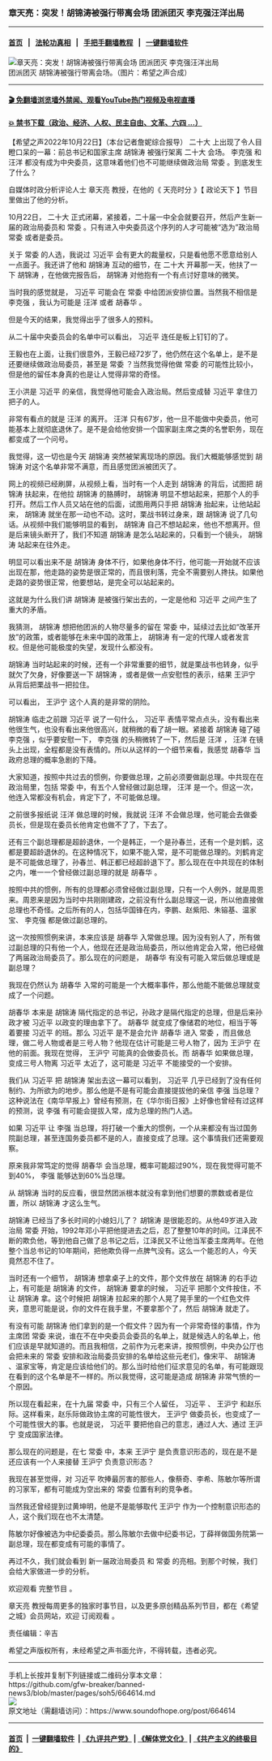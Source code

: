 ### 章天亮：突发！胡锦涛被强行带离会场 团派团灭 李克强汪洋出局
------------------------

#### [首页](https://github.com/gfw-breaker/banned-news3/blob/master/README.md) &nbsp;&nbsp;|&nbsp;&nbsp; [法轮功真相](https://github.com/begood0513/basic/blob/master/README.md)  &nbsp;&nbsp;|&nbsp;&nbsp; [手把手翻墙教程](https://github.com/gfw-breaker/guides/wiki)  &nbsp;&nbsp;|&nbsp;&nbsp; [一键翻墙软件](https://github.com/gfw-breaker/nogfw/blob/master/README.md)  



<div><img alt="章天亮：突发！胡锦涛被强行带离会场 团派团灭 李克强汪洋出局" src="https://img.soundofhope.org/2022-10/1666476733739.jpg"/>
<br/><figcaption class="caption">
 团派团灭 胡锦涛被强行带离会场。（图片：希望之声合成）
</figcaption></div><hr/>

#### [ 🎬  免翻墙浏览墙外禁闻、观看YouTube热门视频及电视直播](https://github.com/gfw-breaker/HelloWorld)

#### [ 💥  禁书下载（政治、经济、人权、民主自由、文革、六四 ...）](https://github.com/gfw-breaker/books/blob/master/README.md)

<div><div class="Content__Wrapper sc-1bvya0-0 elmmKw">
 <div id="post_place_1">
 </div>
 <p class="meta-top">
  <span class="meta">
   【希望之声2022年10月22日】（本台记者詹妮综合报导）
  </span>
  <ok href="/term/294559">
   二十大
  </ok>
  上出现了令人目瞪口呆的一幕：前总书记和国家主席
  <ok href="/term/2020">
   胡锦涛
  </ok>
  被强行架离
  <ok href="/term/294559">
   二十大
  </ok>
  会场。
  <ok href="/term/1429">
   李克强
  </ok>
  和
  <ok href="/term/12507">
   汪洋
  </ok>
  都没有成为中央委员，这意味着他们也不可能继续做政治局
  <ok href="/term/12505">
   常委
  </ok>
  。到底发生了什么？
 </p>
 <p>
  自媒体时政分析评论人士
  <ok href="/term/974">
   章天亮
  </ok>
  教授，在他的《
  <ok href="/term/8908">
   天亮时分
  </ok>
  》【
  <ok href="/term/8909">
   政论天下
  </ok>
  】节目里做出了他的分析。
 </p>
 <p>
  10月22日，
  <ok href="/term/294559">
   二十大
  </ok>
  正式闭幕，紧接着，二十届一中全会就要召开，然后产生新一届的政治局委员和
  <ok href="/term/12505">
   常委
  </ok>
  。只有进入中央委员这个序列的人才可能被“选为”政治局
  <ok href="/term/12505">
   常委
  </ok>
  或者是委员。
 </p>
 <p>
  关于
  <ok href="/term/12505">
   常委
  </ok>
  的人选，我说过
  <ok href="/term/1063">
   习近平
  </ok>
  会有更大的裁量权，只是看他愿不愿意给别人一点面子。我还讲了他和
  <ok href="/term/2020">
   胡锦涛
  </ok>
  互动的细节，在
  <ok href="/term/294559">
   二十大
  </ok>
  开幕那一天，他扶了一下
  <ok href="/term/2020">
   胡锦涛
  </ok>
  ，在他做完报告后，
  <ok href="/term/2020">
   胡锦涛
  </ok>
  对他抱有一个有点讨好意味的微笑。
 </p>
 <p>
  当时我的感觉就是，
  <ok href="/term/1063">
   习近平
  </ok>
  可能会在
  <ok href="/term/12505">
   常委
  </ok>
  中给团派安排位置。当然我不相信是
  <ok href="/term/1429">
   李克强
  </ok>
  ，我认为可能是
  <ok href="/term/12507">
   汪洋
  </ok>
  或者
  <ok href="/term/3573">
   胡春华
  </ok>
  。
 </p>
 <p>
  但是今天的结果，我觉得出乎了很多人的预料。
 </p>
 <p>
  从二十届中央委员会的名单中可以看出，
  <ok href="/term/1063">
   习近平
  </ok>
  连任是板上钉钉的了。
 </p>
 <p>
  王毅也在上面，让我们很意外，王毅已经72岁了，他仍然在这个名单上，是不是还要继续做政治局委员，甚至是
  <ok href="/term/12505">
   常委
  </ok>
  ？当然我觉得他做
  <ok href="/term/12505">
   常委
  </ok>
  的可能性比较小，但是他的留任本身真的也是让人觉得非常的奇怪。
 </p>
 <p>
  王小洪是
  <ok href="/term/1063">
   习近平
  </ok>
  的亲信，我觉得他可能会入政治局。然后变成替
  <ok href="/term/1063">
   习近平
  </ok>
  拿住刀把子的人。
 </p>
 <p>
  非常有看点的就是
  <ok href="/term/12507">
   汪洋
  </ok>
  的离开。
  <ok href="/term/12507">
   汪洋
  </ok>
  只有67岁，他一旦不能做中央委员，他可能基本上就彻底退休了。是不是会给他安排一个国家副主席之类的名誉职务，现在都变成了一个问号。
 </p>
 <p>
  我觉得，这一切也是今天
  <ok href="/term/2020">
   胡锦涛
  </ok>
  突然被架离现场的原因。我们大概能够感觉到
  <ok href="/term/2020">
   胡锦涛
  </ok>
  对这个名单非常不满意，而且感觉团派被团灭了。
 </p>
 <p>
  网上的视频已经刷屏，从视频上看，当时有一个人走到
  <ok href="/term/2020">
   胡锦涛
  </ok>
  的背后，试图把
  <ok href="/term/2020">
   胡锦涛
  </ok>
  扶起来，在他拉
  <ok href="/term/2020">
   胡锦涛
  </ok>
  的胳膊时，
  <ok href="/term/2020">
   胡锦涛
  </ok>
  明显不想站起来，把那个人的手打开。然后工作人员又站在他的后面，试图用两只手把
  <ok href="/term/2020">
   胡锦涛
  </ok>
  抬起来，让他站起来，
  <ok href="/term/2020">
   胡锦涛
  </ok>
  就坐在那一动也不动。这时，栗战书转过身来，跟
  <ok href="/term/2020">
   胡锦涛
  </ok>
  说了几句话。从视频中我们能够明显的看到，
  <ok href="/term/2020">
   胡锦涛
  </ok>
  自己不想站起来，他也不想离开。但是后来镜头断开了，我们不知道
  <ok href="/term/2020">
   胡锦涛
  </ok>
  是怎么站起来的，只看到一个镜头，
  <ok href="/term/2020">
   胡锦涛
  </ok>
  站起来在往外走。
 </p>
 <p>
  明显可以看出来不是
  <ok href="/term/2020">
   胡锦涛
  </ok>
  身体不行，如果他身体不行，他可能一开始就不应该出现在那，他走路的姿势是很正常的，而且很利落，完全不需要别人搀扶。如果他走路的姿势很正常，他要想站，是完全可以站起来的。
 </p>
 <p>
  这就是为什么我们讲
  <ok href="/term/2020">
   胡锦涛
  </ok>
  是被强行架出去的，一定是他和
  <ok href="/term/1063">
   习近平
  </ok>
  之间产生了重大的矛盾。
 </p>
 <p>
  我猜测，
  <ok href="/term/2020">
   胡锦涛
  </ok>
  想把他团派的人物尽量多的留在
  <ok href="/term/12505">
   常委
  </ok>
  中，延续过去比如“改革开放”的政策，或者能够在未来中国的政策上，
  <ok href="/term/2020">
   胡锦涛
  </ok>
  有一定的代理人或者发言权。但是他可能极度的失望，发现什么都没有。
 </p>
 <p>
  <ok href="/term/2020">
   胡锦涛
  </ok>
  当时站起来的时候，还有一个非常重要的细节，就是栗战书也转身，似乎就欠了欠身，好像要送一下
  <ok href="/term/2020">
   胡锦涛
  </ok>
  ，或者是做一点安慰性的表示，结果
  <ok href="/term/2540">
   王沪宁
  </ok>
  从背后把栗战书一把拉住。
 </p>
 <p>
  可以看出，
  <ok href="/term/2540">
   王沪宁
  </ok>
  这个人真的是非常的阴险。
 </p>
 <p>
  <ok href="/term/2020">
   胡锦涛
  </ok>
  临走之前跟
  <ok href="/term/1063">
   习近平
  </ok>
  说了一句什么，
  <ok href="/term/1063">
   习近平
  </ok>
  表情平常点点头，没有看出来他很生气，也没有看出来他很高兴，就稍微的看了胡一眼。紧接着
  <ok href="/term/2020">
   胡锦涛
  </ok>
  碰了碰
  <ok href="/term/1429">
   李克强
  </ok>
  ，似乎要安慰一下，
  <ok href="/term/1429">
   李克强
  </ok>
  的头稍微转了一下，然后是
  <ok href="/term/12507">
   汪洋
  </ok>
  ，
  <ok href="/term/12507">
   汪洋
  </ok>
  在镜头上出现，全程都是没有表情的。所以从这样的一个细节来看，我感觉
  <ok href="/term/3573">
   胡春华
  </ok>
  当政府总理的概率急剧的下降。
 </p>
 <p>
  大家知道，按照中共过去的惯例，你要做总理，之前必须要做副总理。中共现在在政治局里，包括
  <ok href="/term/12505">
   常委
  </ok>
  中，有五个人曾经做过副总理，
  <ok href="/term/12507">
   汪洋
  </ok>
  是一个。但这一次，他连入常都没有机会，肯定下了，不可能做总理。
 </p>
 <p>
  之前很多报纸说
  <ok href="/term/12507">
   汪洋
  </ok>
  做总理的时候，我就说
  <ok href="/term/12507">
   汪洋
  </ok>
  不会做总理，他可能会去做委员长，但是现在委员长他肯定也做不了了，下去了。
 </p>
 <p>
  还有三个副总理都是超龄退休，一个是韩正，一个是孙春兰，还有一个是刘鹤，这都是要超龄退休的。在这种情况下，如果不能入常，是不可能做总理的。刘鹤肯定是不可能做总理了，孙春兰、韩正都已经超龄退下了。那么现在在中共现在的体制之内，唯一一个曾经做过副总理的就是
  <ok href="/term/3573">
   胡春华
  </ok>
  。
 </p>
 <p>
  按照中共的惯例，所有的总理都必须曾经做过副总理，只有一个人例外，就是周恩来。周恩来是因为当时中共刚刚建政，之前没有什么副总理这一说，所以他直接做总理也不奇怪。之后所有的人，包括华国锋在内，李鹏、赵紫阳、朱镕基、温家宝、
  <ok href="/term/1429">
   李克强
  </ok>
  都是做过副总理的。
 </p>
 <p>
  这一次按照惯例来讲，本来应该是
  <ok href="/term/3573">
   胡春华
  </ok>
  入常做总理。因为没有别人了，所有做过副总理的只有他一个人，他现在还是政治局委员，所以他肯定会入常，他已经做了两届政治局委员了。那么现在的问题是，
  <ok href="/term/3573">
   胡春华
  </ok>
  有没有可能入常后做总理或是副总理？
 </p>
 <p>
  我现在仍然认为
  <ok href="/term/3573">
   胡春华
  </ok>
  入常的可能是一个大概率事件，那么他能不能做总理就变成了一个问题。
 </p>
 <p>
  <ok href="/term/3573">
   胡春华
  </ok>
  本来是
  <ok href="/term/2020">
   胡锦涛
  </ok>
  隔代指定的总书记，孙政才是隔代指定的总理，但是后来孙政才被
  <ok href="/term/1063">
   习近平
  </ok>
  以政变的理由拿下了。
  <ok href="/term/3573">
   胡春华
  </ok>
  就变成了像储君的地位，相当于等着要接
  <ok href="/term/1063">
   习近平
  </ok>
  的班。那么
  <ok href="/term/1063">
   习近平
  </ok>
  是不是会允许
  <ok href="/term/3573">
   胡春华
  </ok>
  进入
  <ok href="/term/12505">
   常委
  </ok>
  ，而且做总理，做二号人物或者是三号人物？他现在估计可能是三号人物了，因为
  <ok href="/term/2540">
   王沪宁
  </ok>
  在他的前面。我现在觉得，
  <ok href="/term/2540">
   王沪宁
  </ok>
  可能真的会做委员长。而
  <ok href="/term/3573">
   胡春华
  </ok>
  如果做总理，变成三号人物离
  <ok href="/term/1063">
   习近平
  </ok>
  太近了，这可能是
  <ok href="/term/1063">
   习近平
  </ok>
  不能接受的一个安排。
 </p>
 <p>
  我们从
  <ok href="/term/1063">
   习近平
  </ok>
  把
  <ok href="/term/2020">
   胡锦涛
  </ok>
  架出去这一幕可以看到，
  <ok href="/term/1063">
   习近平
  </ok>
  几乎已经到了没有任何制约、为所欲为的地步。那么他是不是有可能会直接提拔他的亲信
  <ok href="/term/14244">
   李强
  </ok>
  当总理？这种说法在《南华早报上》曾经有预测，在《华尔街日报》上好像也曾经有过这样的预测，说
  <ok href="/term/14244">
   李强
  </ok>
  有可能会提拔入常，成为总理的热门人选。
 </p>
 <p>
  如果
  <ok href="/term/1063">
   习近平
  </ok>
  让
  <ok href="/term/14244">
   李强
  </ok>
  当总理，将打破一个重大的惯例，一个从来都没有当过国务院副总理，甚至连国务委员都不是的人，直接变成了总理。这个事情我们还需要观察。
 </p>
 <p>
  原来我非常笃定的觉得
  <ok href="/term/3573">
   胡春华
  </ok>
  会当总理，概率可能超过90%，现在我觉得可能不到40%，
  <ok href="/term/14244">
   李强
  </ok>
  能够达到60%当总理。
 </p>
 <p>
  从
  <ok href="/term/2020">
   胡锦涛
  </ok>
  当时的反应看，很显然团派根本就没有拿到他们想要的票数或者是位置，所以
  <ok href="/term/2020">
   胡锦涛
  </ok>
  才这么生气。
 </p>
 <p>
  <ok href="/term/2020">
   胡锦涛
  </ok>
  已经当了多长时间的小媳妇儿了？
  <ok href="/term/2020">
   胡锦涛
  </ok>
  是很能忍的。从他49岁进入政治局
  <ok href="/term/12505">
   常委
  </ok>
  开始，1992年邓小平把他提进去之后，忍了整整10年的时间。江泽民不断的欺负他，等到他自己做了总书记之后，江泽民又不让他当军委主席两年。在他整个当总书记的10年期间，把他欺负得一点脾气没有。这么一个能忍的人，今天竟然忍不住了。
 </p>
 <p>
  当时还有一个细节，
  <ok href="/term/2020">
   胡锦涛
  </ok>
  想拿桌子上的文件，那个文件放在
  <ok href="/term/2020">
   胡锦涛
  </ok>
  的右手边上，有可能是
  <ok href="/term/2020">
   胡锦涛
  </ok>
  的文件，
  <ok href="/term/2020">
   胡锦涛
  </ok>
  要拿的时候，
  <ok href="/term/1063">
   习近平
  </ok>
  把那个文件按住，不让
  <ok href="/term/2020">
   胡锦涛
  </ok>
  拿。这个时候把
  <ok href="/term/2020">
   胡锦涛
  </ok>
  拉起来的那个人晃了晃手里的一个红色文件夹，意思可能是说，你的文件在我手里，不要拿那个了，然后
  <ok href="/term/2020">
   胡锦涛
  </ok>
  就走了。
 </p>
 <p>
  有没有可能
  <ok href="/term/2020">
   胡锦涛
  </ok>
  他们拿到的是一个假文件？因为有一个非常奇怪的事情，作为主席团
  <ok href="/term/12505">
   常委
  </ok>
  来说，谁在不在中央委员会委员的名单上，就是候选人的名单上，他们应该是早就知道的。而且我相信，之前作为元老来讲，按照惯例，中央办公厅也会把未来的
  <ok href="/term/12505">
   常委
  </ok>
  安排和政治局委员安排的名单给这些元老们，像宋平、
  <ok href="/term/2020">
   胡锦涛
  </ok>
  、温家宝等，肯定是应该给他们的。那么当时给他们征求意见的名单，有可能跟现在看到的这个名单是不一样的。所以我觉得，这可能是造成
  <ok href="/term/2020">
   胡锦涛
  </ok>
  非常气愤的一个原因。
 </p>
 <p>
  所以现在看起来，在十九届
  <ok href="/term/12505">
   常委
  </ok>
  中，只有三个人留任，
  <ok href="/term/1063">
   习近平
  </ok>
  、
  <ok href="/term/2540">
   王沪宁
  </ok>
  和赵乐际。这样看来，赵乐际做政协主席的可能性很大，
  <ok href="/term/2540">
   王沪宁
  </ok>
  做委员长，也变成了一个可能性很大的事。也就是说，
  <ok href="/term/1063">
   习近平
  </ok>
  要把他自己的意志，通过人大、通过
  <ok href="/term/2540">
   王沪宁
  </ok>
  变成国家法律。
 </p>
 <p>
  那么现在的问题是，在七
  <ok href="/term/12505">
   常委
  </ok>
  中，本来
  <ok href="/term/2540">
   王沪宁
  </ok>
  是负责意识形态的，现在是不是还应该有一个人来接替
  <ok href="/term/2540">
   王沪宁
  </ok>
  负责意识形态？
 </p>
 <p>
  我现在甚至觉得，对
  <ok href="/term/1063">
   习近平
  </ok>
  吹捧最厉害的那些人，像蔡奇、李希、陈敏尔等所谓的习家军，都有可能成为空出来的
  <ok href="/term/12505">
   常委
  </ok>
  位置有利的竞争者。
 </p>
 <p>
  当然我还曾经提到过黄坤明，他是不是能够取代
  <ok href="/term/2540">
   王沪宁
  </ok>
  作为一个控制意识形态的人，这个我们现在也不太清楚。
 </p>
 <p>
  陈敏尔好像被选为中纪委委员。那么陈敏尔去做中纪委书记，丁薛祥做国务院第一副总理，现在都变成有可能的事情了。
 </p>
 <p>
  再过不久，我们就会看到
  <ok href="/term/798366">
   新一届政治局委员
  </ok>
  和
  <ok href="/term/12505">
   常委
  </ok>
  的亮相。到那个时候，我们会给大家做进一步的分析。
 </p>
 <p>
  欢迎观看
  <ok href="https://www.ganjingworld.com/zh-TW/live/Lom5cgeG6RZaJ">
   完整节目
  </ok>
  。
 </p>
 <p>
  <ok href="/term/974">
   章天亮
  </ok>
  教授每周更多的独家时事节目，以及更多原创精品系列节目，都在《希望之城》会员网站，欢迎
  <ok href="https://landofhope.tv/zhangtianliang">
   订阅观看
  </ok>
  。
 </p>
 <p class="meta-btm">
  责任编辑：辛吉
 </p>
 <p class="meta-btm">
  希望之声版权所有，未经希望之声书面允许，不得转载，违者必究。
 </p>
</div>
</div>
<hr/>
手机上长按并复制下列链接或二维码分享本文章：<br/>
https://github.com/gfw-breaker/banned-news3/blob/master/pages/soh5/664614.md <br/>
<a href='https://github.com/gfw-breaker/banned-news3/blob/master/pages/soh5/664614.md'><img src='https://github.com/gfw-breaker/banned-news3/blob/master/pages/soh5/664614.md.png'/></a> <br/>
原文地址（需翻墙访问）：https://www.soundofhope.org/post/664614


------------------------
#### [首页](https://github.com/gfw-breaker/banned-news3/blob/master/README.md) &nbsp;|&nbsp; [一键翻墙软件](https://github.com/gfw-breaker/nogfw/blob/master/README.md) &nbsp;| [《九评共产党》](https://github.com/gfw-breaker/9ping.md/blob/master/README.md#九评之一评共产党是什么) | [《解体党文化》](https://github.com/gfw-breaker/jtdwh.md/blob/master/README.md) | [《共产主义的终极目的》](https://github.com/gfw-breaker/gczydzjmd.md/blob/master/README.md)


<img src='http://gfw-breaker.win/banned-news3/pages/soh5/664614.md' width='0px' height='0px'/>